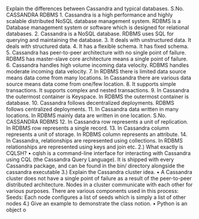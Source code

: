 Explain the differences between Cassandra 
and typical databases.
S.No. CASSANDRA RDBMS
1.
Cassandra is a high performance 
and highly scalable distributed 
NoSQL database management 
system.
RDBMS is a Database 
management system or 
software which is designed for 
relational databases.
2. Cassandra is a NoSQL database.
RDBMS uses SQL for querying 
and maintaining the database.
3. It deals with unstructured data. It deals with structured data.
4. It has a flexible schema. It has fixed schema.
5.
Cassandra has peer-to-peer 
architecture with no single point of 
failure.
RDBMS has master-slave core 
architecture means a single 
point of failure.
6.
Cassandra handles high volume 
incoming data velocity.
RDBMS handles moderate 
incoming data velocity.
7.
In RDBMS there is limited data 
source means data come from 
many locations.
In Cassandra there are various 
data source means data come 
from one/few location.
8. It supports simple transactions.
It supports complex and nested 
transactions.
9.
In Cassandra the outermost 
container is Keyspace.
In RDBMS the outermost 
container is database.
10.
Cassandra follows decentralized 
deployments.
RDBMS follows centralized 
deployments.
11.
In Cassandra data written in many 
locations.
In RDBMS mainly data are 
written in one location.
S.No. CASSANDRA RDBMS
12.
In Cassandra row represents a 
unit of replication.
In RDBMS row represents a 
single record.
13.
In Cassandra column represents 
a unit of storage.
In RDBMS column represents 
an attribute.
14.
In Cassandra, relationships are 
represented using collections.
In RDBMS relationships are 
represented using keys and 
join etc.
2.) What exactly is CQLSH?
• cqlsh is a command-line interface for 
interacting with Cassandra using CQL 
(the Cassandra Query Language). It is 
shipped with every Cassandra package, 
and can be found in the bin/ directory 
alongside the cassandra executable
3.) Explain the Cassandra cluster idea.
• A Cassandra cluster does not have a 
single point of failure as a result of the 
peer-to-peer distributed architecture. 
Nodes in a cluster communicate with 
each other for various purposes. There 
are various components used in this 
process: Seeds: Each node configures a 
list of seeds which is simply a list of 
other nodes
4.) Give an example to demonstrate the class 
notion.
• Python is an object o
